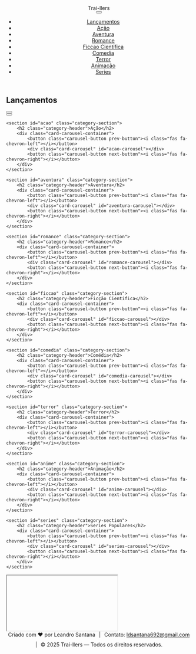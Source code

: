 <!DOCTYPE html>
<html lang="pt-br">
<head>
<meta charset="UTF-8">
<meta name="viewport" content="width=device-width, initial-scale=1.0">
<meta name="description" content="Assista trailers de filmes de ação, aventura, romance, drama, suspense e terror. Confira os últimos lançamentos no Trai-llers.">
<meta name="keywords" content="trailers, filmes, lançamentos, cinema, ação, aventura, romance, drama, suspense, terror">
<meta name="author" content="Leandro Santana">
<meta name="google-site-verification" content="b7F2kMlRsWM-RXTOU7jN6dnEDPGR91Q8dI3AnyUy6G8" />
<meta name="google-adsense-account" content="ca-pub-3305836590830208">
<title>Trai-llers | Trailers de Filmes e Lançamentos</title>
<link rel="icon" type="image/x-icon" href="Gemini_Generated_Image_2v2j5j2v2j5j2v2j.png">
<link rel="stylesheet" href="https://cdnjs.cloudflare.com/ajax/libs/font-awesome/6.0.0-beta3/css/all.min.css">
<script data-ad-client="pub-3305836590830208" async
    src="https://pagead2.googlesyndication.com/pagead/js/adsbygoogle.js?client=pub-3305836590830208"
    crossorigin="anonymous"></script>
<link rel="stylesheet" href="style.css">
</head>
<body>

<!-- HEADER -->
<header class="header">
    <div class="logo"><i class="fas fa-film"></i> Trai-llers</div>
    <button class="hamburger"><i class="fas fa-bars"></i></button>
    <nav class="menu">
        <ul>
            <li><a href="#lancamentos">Lançamentos</a></li>
            <li><a href="#acao">Ação</a></li>
            <li><a href="#aventura">Aventura</a></li>
            <li><a href="#romance">Romance</a></li>
            <li><a href="#ficcao">Ficcao Cientifica</a></li>
            <li><a href="#comedia">Comedia</a></li>
            <li><a href="#terror">Terror</a></li>
            <li><a href="#anime">Animacão</a></li>
            <li><a href="#series">Series</a></li>
        </ul>
    </nav>
</header>

<!-- MAIN -->
<main>
    <!-- CATEGORIAS -->
    <section id="lancamentos" class="category-section">
        <h2 class="category-header">Lançamentos</h2>
        <div class="card-carousel-container">
            <button class="carousel-button prev-button"><i class="fas fa-chevron-left"></i></button>
            <div class="card-carousel" id="lancamentos-carousel"></div>
            <button class="carousel-button next-button"><i class="fas fa-chevron-right"></i></button>
        </div>
    </section>

    <section id="acao" class="category-section">
        <h2 class="category-header">Ação</h2>
        <div class="card-carousel-container">
            <button class="carousel-button prev-button"><i class="fas fa-chevron-left"></i></button>
            <div class="card-carousel" id="acao-carousel"></div>
            <button class="carousel-button next-button"><i class="fas fa-chevron-right"></i></button>
        </div>
    </section>

    <section id="aventura" class="category-section">
        <h2 class="category-header">Aventura</h2>
        <div class="card-carousel-container">
            <button class="carousel-button prev-button"><i class="fas fa-chevron-left"></i></button>
            <div class="card-carousel" id="aventura-carousel"></div>
            <button class="carousel-button next-button"><i class="fas fa-chevron-right"></i></button>
        </div>
    </section>

    <section id="romance" class="category-section">
        <h2 class="category-header">Romance</h2>
        <div class="card-carousel-container">
            <button class="carousel-button prev-button"><i class="fas fa-chevron-left"></i></button>
            <div class="card-carousel" id="romance-carousel"></div>
            <button class="carousel-button next-button"><i class="fas fa-chevron-right"></i></button>
        </div>
    </section>

    <section id="ficcao" class="category-section">
        <h2 class="category-header">Ficção Cientifica</h2>
        <div class="card-carousel-container">
            <button class="carousel-button prev-button"><i class="fas fa-chevron-left"></i></button>
            <div class="card-carousel" id="ficcao-carousel"></div>
            <button class="carousel-button next-button"><i class="fas fa-chevron-right"></i></button>
        </div>
    </section>

    <section id="comedia" class="category-section">
        <h2 class="category-header">Comédia</h2>
        <div class="card-carousel-container">
            <button class="carousel-button prev-button"><i class="fas fa-chevron-left"></i></button>
            <div class="card-carousel" id="comedia-carousel"></div>
            <button class="carousel-button next-button"><i class="fas fa-chevron-right"></i></button>
        </div>
    </section>

    <section id="terror" class="category-section">
        <h2 class="category-header">Terror</h2>
        <div class="card-carousel-container">
            <button class="carousel-button prev-button"><i class="fas fa-chevron-left"></i></button>
            <div class="card-carousel" id="terror-carousel"></div>
            <button class="carousel-button next-button"><i class="fas fa-chevron-right"></i></button>
        </div>
    </section>

    <section id="anime" class="category-section">
        <h2 class="category-header">Animação</h2>
        <div class="card-carousel-container">
            <button class="carousel-button prev-button"><i class="fas fa-chevron-left"></i></button>
            <div class="card-carousel" id="anime-carousel"></div>
            <button class="carousel-button next-button"><i class="fas fa-chevron-right"></i></button>
        </div>
    </section>

    <section id="series" class="category-section">
        <h2 class="category-header">Series Populares</h2>
        <div class="card-carousel-container">
            <button class="carousel-button prev-button"><i class="fas fa-chevron-left"></i></button>
            <div class="card-carousel" id="series-carousel"></div>
            <button class="carousel-button next-button"><i class="fas fa-chevron-right"></i></button>
        </div>
    </section>

</main>

<!-- MODAL VIDEO -->
<div class="video-modal" id="video-modal">
    <div class="video-modal-content">
        <i class="fas fa-times modal-close-btn"></i>
        <iframe id="video-frame" src="" allow="autoplay; encrypted-media" allowfullscreen></iframe>
    </div>
</div>

<!-- FOOTER -->
<footer class="footer">
    <div class="footer-content" style="display:flex; justify-content:center; gap:10px; flex-wrap:wrap; font-size:14px;">
        <span>Criado com ❤️ por Leandro Santana</span>
        <span>|</span>
        <span>Contato: <a href="mailto:ldsantana692@gmail.com">ldsantana692@gmail.com</a></span>
        <span>|</span>
        <span>© 2025 Trai-llers — Todos os direitos reservados.</span>
    </div>
</footer>

<!-- JAVASCRIPT -->
<script>
const API_KEY = "23d2fcca011bbb4e5f88ba16f9bede18";

// MENU RESPONSIVO
const hamburger = document.querySelector('.hamburger');
const menu = document.querySelector('.menu');
hamburger.addEventListener('click', () => menu.classList.toggle('active'));

document.querySelectorAll('.menu a').forEach(link => {
    link.addEventListener('click', e => {
        e.preventDefault();
        const target = document.querySelector(link.getAttribute('href'));
        if(target) target.scrollIntoView({ behavior: 'smooth', block: 'start' });
        menu.classList.remove('active');
    });
});

// CATEGORIAS
const categories = {
    lancamentos: '',
    acao: 28,
    aventura: 12,
    romance: 10749,
    ficcao: 878,
    comedia: 35,
    terror: 27,
    anime: 16,
    series: "tv"
};

// FUNÇÃO TRAILER
async function getTrailer(id, type="movie") {
    const res = await fetch(`https://api.themoviedb.org/3/${type}/${id}/videos?api_key=${API_KEY}&language=pt-BR`);
    const data = await res.json();
    const trailer = data.results.find(v => v.type === "Trailer" && v.site === "YouTube");
    return trailer ? `https://www.youtube.com/embed/${trailer.key}?autoplay=1&controls=0&modestbranding=1&rel=0` : "";
}

// CRIAR CARD
function createCard(item, type="movie") {
    const posterUrl = item.poster_path ? `https://image.tmdb.org/t/p/w500${item.poster_path}` : 'https://via.placeholder.com/500x750?text=Poster+Not+Found';
    const overview = item.overview ? item.overview.slice(0, 120) + "..." : "Sem sinopse";
    const title = type === "tv" ? item.name : item.title;
    return `<div class="card" data-id="${item.id}" data-type="${type}">
        <img src="${posterUrl}" alt="${title}">
        <div class="card-overlay">${overview}</div>
    </div>`;
}

// CARREGAR CATEGORIAS
async function loadAllCategories() {
    const fetchPromises = [];
    for(const cat in categories){
        let url, type="movie";
        if(cat === "lancamentos"){
            url = `https://api.themoviedb.org/3/movie/now_playing?api_key=${API_KEY}&language=pt-BR`;
        } else if(cat === "series"){
            url = `https://api.themoviedb.org/3/tv/popular?api_key=${API_KEY}&language=pt-BR`;
            type="tv";
        } else {
            url = `https://api.themoviedb.org/3/discover/movie?api_key=${API_KEY}&with_genres=${categories[cat]}&language=pt-BR`;
        }
        fetchPromises.push(fetch(url).then(res => res.json()).then(data => ({category:cat, items:data.results, type})));
    }
    try {
        const results = await Promise.all(fetchPromises);
        results.forEach(result => {
            const container = document.getElementById(`${result.category}-carousel`);
            if(container){
                container.innerHTML = "";
                result.items.forEach(item => container.innerHTML += createCard(item, result.type));
                setupCardClickListeners(container);
                setupCarouselButtons(container.parentElement);
            }
        });
    } catch(err){
        console.error("Erro ao carregar categorias:", err);
    }
}

// CARDS CLICK
function setupCardClickListeners(container){
    container.querySelectorAll(".card").forEach(card=>{
        card.addEventListener("click", async ()=>{
            const trailerUrl = await getTrailer(card.dataset.id, card.dataset.type);
            if(trailerUrl) openVideo(trailerUrl);
        });
    });
}

// CARROSSEL
function setupCarouselButtons(section){
    const container = section.querySelector(".card-carousel");
    const prevBtn = section.querySelector(".prev-button");
    const nextBtn = section.querySelector(".next-button");
    const scrollAmount = 300;
    if(prevBtn && nextBtn){
        prevBtn.addEventListener('click', ()=>container.scrollLeft -= scrollAmount);
        nextBtn.addEventListener('click', ()=>container.scrollLeft += scrollAmount);
    }
}

// MODAL VIDEO
const modal = document.getElementById("video-modal");
const frame = document.getElementById("video-frame");
function openVideo(url){
    modal.style.display = "flex";
    frame.src = url;
}
document.querySelector(".modal-close-btn").addEventListener('click', ()=>{
    modal.style.display = "none";
    frame.src = "";
});

// INICIAR
loadAllCategories();
</script>

</body>
</html>
